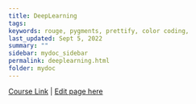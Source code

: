 ```yaml
---
title: DeepLearning
tags: 
keywords: rouge, pygments, prettify, color coding,
last_updated: Sept 5, 2022
summary: ""
sidebar: mydoc_sidebar
permalink: deeplearning.html
folder: mydoc
---
```


[Course Link](https://www.deeplearning.ai/programs/) |
[Edit page here](https://github.com/bhbharat/bhbharat.github.io/edit/gh-pages/pages/mydoc/course-deeplearning.md)




